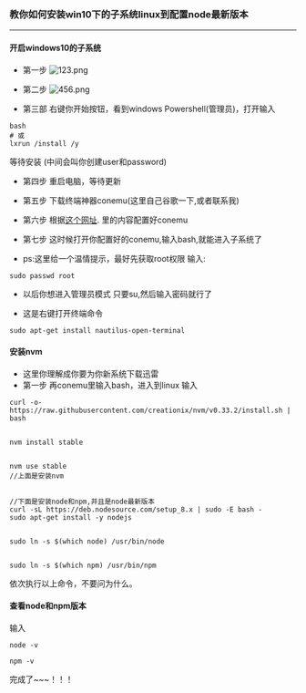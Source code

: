 ### 教你如何安装win10下的子系统linux到配置node最新版本
***
#### 开启windows10的子系统 
- 第一步
![123.png](http://upload-images.jianshu.io/upload_images/8126350-1a9be80d8909c918.png?imageMogr2/auto-orient/strip%7CimageView2/2/w/1240)




- 第二步
![456.png](http://upload-images.jianshu.io/upload_images/8126350-cf2c5a9b51f4ab07.png?imageMogr2/auto-orient/strip%7CimageView2/2/w/1240)

- 第三部
右键你开始按钮，看到windows Powershell(管理员)，打开输入
~~~
bash
# 或
lxrun /install /y
~~~

等待安装
(中间会叫你创建user和password)

- 第四步
重启电脑，等待更新

- 第五步
下载终端神器conemu(这里自己谷歌一下,或者联系我)

- 第六步
根据[这个网址](http://blog.csdn.net/M1mory/article/details/72591289). 里的内容配置好conemu


- 第七步 
这时候打开你配置好的conemu,输入bash,就能进入子系统了
- ps:这里给一个温情提示，最好先获取root权限
输入:
~~~
sudo passwd root
~~~
- 以后你想进入管理员模式 只要su,然后输入密码就行了


- 这是右键打开终端命令
~~~
sudo apt-get install nautilus-open-terminal
~~~

#### 安装nvm
- 这里你理解成你要为你新系统下载迅雷
- 第一步
再conemu里输入bash，进入到linux
输入
~~~
curl -o- https://raw.githubusercontent.com/creationix/nvm/v0.33.2/install.sh | bash


nvm install stable


nvm use stable
//上面是安装nvm


//下面是安装node和npm,并且是node最新版本
curl -sL https://deb.nodesource.com/setup_8.x | sudo -E bash -
sudo apt-get install -y nodejs


sudo ln -s $(which node) /usr/bin/node


sudo ln -s $(which npm) /usr/bin/npm
~~~

依次执行以上命令，不要问为什么。

#### 查看node和npm版本
输入
~~~
node -v

npm -v
~~~

完成了~~~！！！
